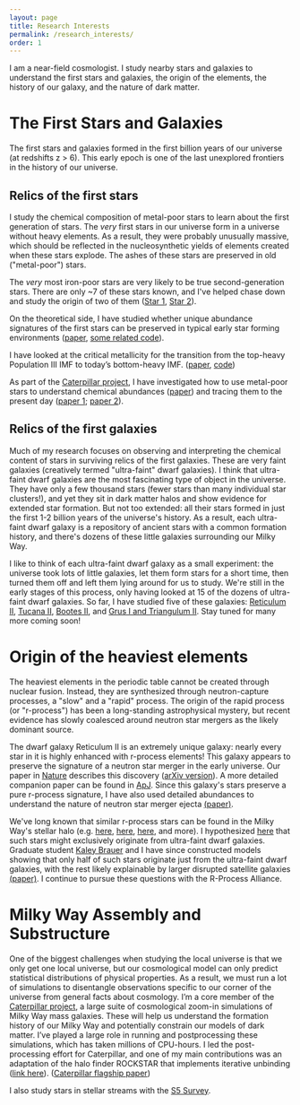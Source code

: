 ```yaml
---
layout: page
title: Research Interests
permalink: /research_interests/
order: 1
---
```

I am a near-field cosmologist. I study nearby stars and galaxies to understand the first stars and galaxies, the origin of the elements, the history of our galaxy, and the nature of dark matter.

# The First Stars and Galaxies

The first stars and galaxies formed in the first billion years of our universe (at redshifts z > 6).
This early epoch is one of the last unexplored frontiers in the history of our universe.

## Relics of the first stars
I study the chemical composition of metal-poor stars to learn about the first generation of stars.
The _very_ first stars in our universe form in a universe without heavy elements.
As a result, they were probably unusually massive, which should be reflected in the nucleosynthetic yields of elements created when these stars explode.
The ashes of these stars are preserved in old ("metal-poor") stars.

The _very_ most iron-poor stars are very likely to be true second-generation stars. There are only ~7 of these stars known, and I've helped chase down and study the origin of two of them ([Star 1](https://arxiv.org/abs/1507.01973), [Star 2](https://arxiv.org/abs/1810.01228)).

On the theoretical side, I have studied whether unique abundance signatures of the first stars can be preserved in typical early star forming environments ([paper](https://arxiv.org/abs/1508.06137), [some related code](https://github.com/alexji/SN_model)).
<!--[//]: # (In short, they’re preserved only by the oldest stars, as the signatures tend to get wiped out after even a single additional generation of star formation. Even the oldest stars are complicated, tracing the combined signatures from several stars and requiring knowledge of the star formation environment to extract quantitative conclusions.)-->
I have looked at the critical metallicity for the transition from the top-heavy Population III IMF to today’s bottom-heavy IMF. ([paper](https://arxiv.org/abs/1307.2239), [code](https://github.com/alexji/dust))
<!--[//]: # (We proposed an observational criterion to assess the role of dust thermal cooling in creating the first low-mass stars. )-->
As part of the [Caterpillar project](http://www.caterpillarproject.org), I have investigated how to use metal-poor stars to understand chemical abundances ([paper](https://arxiv.org/abs/1801.05044)) and tracing them to the present day ([paper 1](https://arxiv.org/abs/1611.00759); [paper 2](https://arxiv.org/abs/1712.03967)).

## Relics of the first galaxies
Much of my research focuses on observing and interpreting the chemical content of stars in surviving relics of the first galaxies.
These are very faint galaxies (creatively termed "ultra-faint" dwarf galaxies).
I think that ultra-faint dwarf galaxies are the most fascinating type of object in the universe.
They have only a few thousand stars (fewer stars than many individual star clusters!), and yet they sit in dark matter halos and show evidence for extended star formation.
But not too extended: all their stars formed in just the first 1-2 billion years of the universe's history.
As a result, each ultra-faint dwarf galaxy is a repository of ancient stars with a common formation history, and there's
dozens of these little galaxies surrounding our Milky Way.

I like to think of each ultra-faint dwarf galaxy as a small experiment:
the universe took lots of little galaxies, let them form stars for a short time, then turned them off and left them lying around for us to study.
We're still in the early stages of this process, only having looked at 15 of the dozens of ultra-faint dwarf galaxies.
So far, I have studied five of these galaxies: [Reticulum II](https://www.nature.com/articles/nature17425), [Tucana II](https://arxiv.org/abs/1609.02915), [Bootes II](https://arxiv.org/abs/1510.07632), and [Grus I and Triangulum II](https://arxiv.org/abs/1809.02182).
Stay tuned for many more coming soon!

# Origin of the heaviest elements
The heaviest elements in the periodic table cannot be created through nuclear fusion. Instead, they are synthesized through neutron-capture processes, a "slow" and a "rapid" process.
The origin of the rapid process (or "r-process") has been a long-standing astrophysical mystery, but recent evidence has slowly coalesced around neutron star mergers as the likely dominant source.

The dwarf galaxy Reticulum II is an extremely unique galaxy: nearly every star in it is highly enhanced with r-process elements!
This galaxy appears to preserve the signature of a neutron star merger in the early universe.
Our paper in [Nature](https://www.nature.com/articles/nature17425) describes this discovery ([arXiv version](https://arxiv.org/abs/1512.01558)).
A more detailed companion paper can be found in [ApJ](https://arxiv.org/abs/1607.07447).
Since this galaxy's stars preserve a pure r-process signature, I have also used detailed abundances to understand the nature of neutron star merger ejecta [(paper)](https://arxiv.org/abs/1802.07272).

We've long known that similar r-process stars can be found in the Milky Way's stellar halo (e.g. [here](https://arxiv.org/abs/1706.02934), [here](https://arxiv.org/abs/1806.00645), [here](https://arxiv.org/abs/1807.03734), and more).
I hypothesized [here](https://arxiv.org/abs/1607.07447) that such stars might exclusively originate from ultra-faint dwarf galaxies.
Graduate student [Kaley Brauer](http://www.mit.edu/~kbrauer/) and I have since constructed models showing that only half of such stars originate just from the ultra-faint dwarf galaxies, with the rest likely explainable by larger disrupted satellite galaxies [(paper)](https://arxiv.org/abs/1809.05539).
I continue to pursue these questions with the R-Process Alliance.

# Milky Way Assembly and Substructure

One of the biggest challenges when studying the local universe is that we only get one local universe, but our cosmological model can only predict statistical distributions of physical properties. As a result, we must run a lot of simulations to disentangle observations specific to our corner of the universe from general facts about cosmology.
I’m a core member of the [Caterpillar project](http://www.caterpillarproject.org/), a large suite of cosmological zoom-in simulations of Milky Way mass galaxies. These will help us understand the formation history of our Milky Way and potentially constrain our models of dark matter. I’ve played a large role in running and postprocessing these simulations, which has taken millions of CPU-hours. I led the post-processing effort for Caterpillar, and one of my main contributions was an adaptation of the halo finder ROCKSTAR that implements iterative unbinding ([link here](https://bitbucket.org/alexji/rockstar)). ([Caterpillar flagship paper](https://arxiv.org/abs/1509.01255))

I also study stars in stellar streams with the [S5 Survey](https://s5collab.github.io/).
